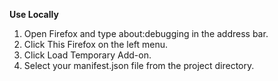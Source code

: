 **Use Locally**

1. Open Firefox and type about:debugging in the address bar.
2. Click This Firefox on the left menu.
3. Click Load Temporary Add-on.
4. Select your manifest.json file from the project directory.